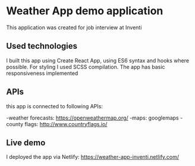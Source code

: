 # Weather App demo application

This application was created for job interview at Inventi

## Used technologies

I built this app using Create React App, using ES6 syntax and hooks where possible.
For styling I used SCSS compilation.
The app has basic responsiveness implemented

## APIs

this app is connected to following APIs:

-weather forecasts: https://openweathermap.org/
-maps: googlemaps
-county flags: http://www.countryflags.io/

## Live demo

I deployed the app via Netlify: https://weather-app-inventi.netlify.com/
